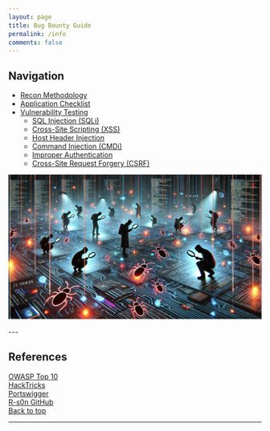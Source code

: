 ```yaml
---
layout: page
title: Bug Bounty Guide
permalink: /info
comments: false
---
```


<h2>Navigation</h2>
<div class="container">
  <div class="nav">
    <ul>
      <li><a href="#information-gathering">Recon Methodology</a></li>
      <li><a href="#application-checklist">Application Checklist</a></li>
      <li>
        <a href="#vulnerability-testing">Vulnerability Testing</a>
        <ul>
          <li><a href="#sqli">SQL Injection (SQLi)</a></li>
          <li><a href="#xss">Cross-Site Scripting (XSS)</a></li>
          <li><a href="#host-header-injection">Host Header Injection</a></li>
          <li><a href="#cmdi">Command Injection (CMDi)</a></li>
          <li><a href="#improper-authentication">Improper Authentication</a></li>
          <li><a href="#csrf">Cross-Site Request Forgery (CSRF)</a></li>
        </ul>
      </li>
    </ul>
  </div>

  <div class="content">
    <p>
      <img src="../assets/images/Hunting-for-Bugs.png" alt="bug-hunting" title="Bug Hunting" />
    </p>
  </div>
</div>
---

## References

[OWASP Top 10](https://owasp.org/www-project-top-ten/)
<br>
[HackTricks](https://book.hacktricks.xyz/)
<br>
[Portswigger](https://portswigger.net/research)
<br>
[R-s0n GitHub](https://github.com/R-s0n)
<br>
[Back to top](#navigation)

---
